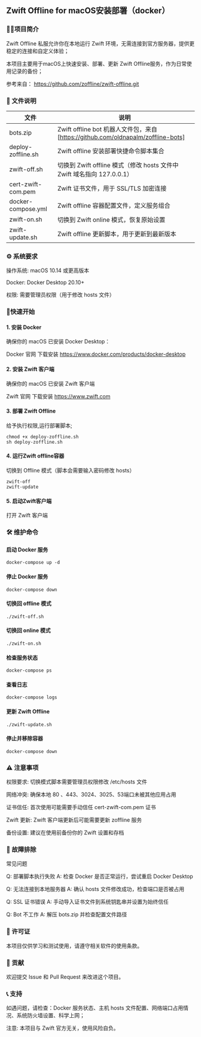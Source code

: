 ## Zwift Offline for macOS安装部署（docker）

### 🚴🏻项目简介

Zwift Offline 私服允许你在本地运行 Zwift 环境，无需连接到官方服务器，提供更稳定的连接和自定义体验；

本项目主要用于macOS上快速安装、部署、更新 Zwift Offline服务，作为日常使用记录的备份；

参考来自： https://github.com/zoffline/zwift-offline.git

### 📁 文件说明

| 文件               | 说明                                                                             |
| ------------------ | -------------------------------------------------------------------------------- |
| bots.zip           | Zwift offline bot 机器人文件包，来自[https://github.com/oldnapalm/zoffline-bots] |
| deploy-zoffline.sh | Zwift offline 安装部署快捷命令脚本集合                                               |
| zwift-off.sh       | 切换到 Zwift offline 模式（修改 hosts 文件中 Zwift 域名指向 127.0.0.1）          |
| cert-zwift-com.pem | Zwift 证书文件，用于 SSL/TLS 加密连接                                            |
| docker-compose.yml | Zwift offline 容器配置文件，定义服务组合                                         |
| zwift-on.sh        | 切换到 Zwift online 模式，恢复原始设置                                           |
| zwift-update.sh    | Zwift offline 更新脚本，用于更新到最新版本                                       |

### ⚙️ 系统要求

操作系统: macOS 10.14 或更高版本

Docker: Docker Desktop 20.10+

权限: 需要管理员权限（用于修改 hosts 文件）

### 🚀快速开始

#### 1. 安装 Docker

确保你的 macOS 已安装 Docker Desktop：

Docker 官网 下载安装 https://www.docker.com/products/docker-desktop

#### 2. 安装 Zwift 客户端

确保你的 macOS 已安装 Zwift 客户端

Zwift 官网 下载安装 https://www.zwift.com

#### 3. 部署 Zwift Offline

给予执行权限,运行部署脚本;

```
chmod +x deploy-zoffline.sh
sh deploy-zoffline.sh

```

#### 4. 运行Zwift offline容器

切换到 Offline 模式（脚本会需要输入密码修改 hosts）

```
zwift-off
zwift-update
```

#### 5. 启动Zwift客户端

打开 Zwift 客户端

### 🛠️ 维护命令

#### 启动 Docker 服务

```
docker-compose up -d
```

#### 停止 Docker 服务

```
docker-compose down
```

#### 切换回 offline 模式

```
./zwift-off.sh
```

#### 切换回 online 模式

```
./zwift-on.sh

```

#### 检查服务状态

```
docker-compose ps
```

#### 查看日志

```
docker-compose logs
```

#### 更新 Zwift Offline

```
./zwift-update.sh
```

#### 停止并移除容器

```
docker-compose down
```

### ⚠️ 注意事项

权限要求: 切换模式脚本需要管理员权限修改 /etc/hosts 文件

网络冲突: 确保本地 80 、443、3024、3025、53端口未被其他应用占用

证书信任: 首次使用可能需要手动信任 cert-zwift-com.pem 证书

Zwift 更新: Zwift 客户端更新后可能需要更新 zoffline 服务

备份设置: 建议在使用前备份你的 Zwift 设置和存档


### 🔧 故障排除

常见问题

Q: 部署脚本执行失败
A: 检查 Docker 是否正常运行，尝试重启 Docker Desktop

Q: 无法连接到本地服务器
A: 确认 hosts 文件修改成功，检查端口是否被占用

Q: SSL 证书错误
A: 手动导入证书文件到系统钥匙串并设置为始终信任

Q: Bot 不工作
A: 解压 bots.zip 并检查配置文件路径


### 📝 许可证

本项目仅供学习和测试使用，请遵守相关软件的使用条款。

### 🤝 贡献

欢迎提交 Issue 和 Pull Request 来改进这个项目。

### 📞 支持

如遇问题，请检查：Docker 服务状态、主机 hosts 文件配置、网络端口占用情况、系统防火墙设置、科学上网；

注意: 本项目与 Zwift 官方无关，使用风险自负。
